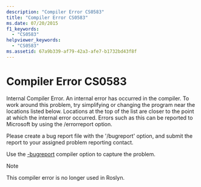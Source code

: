 ```yaml
---
description: "Compiler Error CS0583"
title: "Compiler Error CS0583"
ms.date: 07/20/2015
f1_keywords:
  - "CS0583"
helpviewer_keywords:
  - "CS0583"
ms.assetid: 67a9b339-af79-42a3-afe7-b1732bd43f8f
---
```

# Compiler Error CS0583

Internal Compiler Error. An internal error has occurred in the compiler. To work around this problem, try simplifying or changing the program near the locations listed below. Locations at the top of the list are closer to the point at which the internal error occurred. Errors such as this can be reported to Microsoft by using the /errorreport option.

 Please create a bug report file with the '/bugreport' option, and submit the report to your assigned problem reporting contact.

 Use the [-bugreport](../language-reference/compiler-options/bugreport-compiler-option.md) compiler option to capture the problem.

> [!NOTE]
> This compiler error is no longer used in Roslyn.
